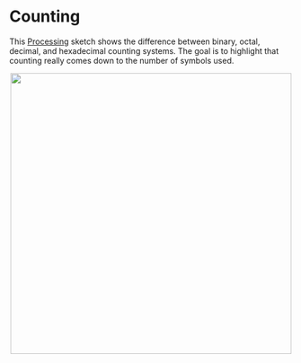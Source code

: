 # Counting

This [Processing](https://processing.org/) sketch shows the difference between binary, octal, decimal, and hexadecimal counting systems. The goal is to highlight that counting really comes down to the number of symbols used. 

<p align=center>
<img src="https://user-images.githubusercontent.com/89677321/211716245-19b1f04b-44b1-4717-9d87-74baf675dac2.png" width=500>
</p>
